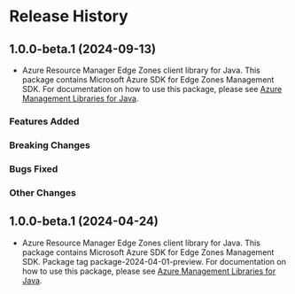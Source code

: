# Release History

## 1.0.0-beta.1 (2024-09-13)

- Azure Resource Manager Edge Zones client library for Java. This package contains Microsoft Azure SDK for Edge Zones Management SDK. For documentation on how to use this package, please see [Azure Management Libraries for Java](https://aka.ms/azsdk/java/mgmt).

### Features Added

### Breaking Changes

### Bugs Fixed

### Other Changes

## 1.0.0-beta.1 (2024-04-24)

- Azure Resource Manager Edge Zones client library for Java. This package contains Microsoft Azure SDK for Edge Zones Management SDK.  Package tag package-2024-04-01-preview. For documentation on how to use this package, please see [Azure Management Libraries for Java](https://aka.ms/azsdk/java/mgmt).

